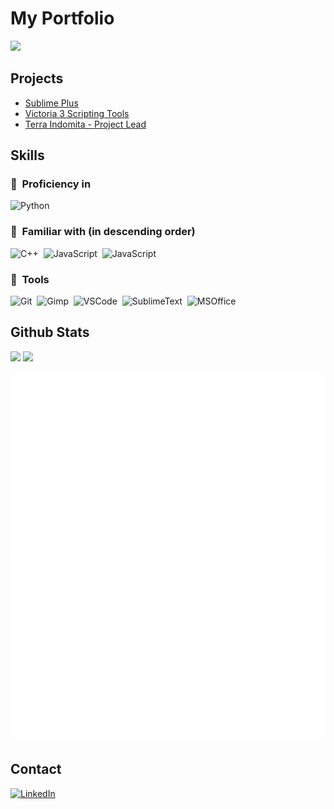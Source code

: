 # My Portfolio

<a href="https://github.com/DenverCoder1/readme-typing-svg"><img src="https://readme-typing-svg.herokuapp.com?&font=IBM+Plex+Sans&color=abcdef&size=20&lines=Welcome+to+my+GitHub+Profile!;I'm+a+CS+Student+at+Bowling+Green;" /></a>

## Projects

- <a href="https://github.com/dementive/SublimePlus">Sublime Plus</a>&nbsp;
- <a href="https://github.com/dementive/Victoria3Tools">Victoria 3 Scripting Tools</a>&nbsp;
- <a href="https://github.com/dementive/Terra-Indomita">Terra Indomita - Project Lead</a>&nbsp;

## Skills
### 📝 &nbsp;Proficiency in

![Python](https://img.shields.io/badge/Python-3776AB?logo=python&logoColor=fff&style=for-the-badge)&nbsp;

### 📝 &nbsp;Familiar with (in descending order)

![C++](https://img.shields.io/badge/C%2B%2B-00599C?logo=cplusplus&logoColor=fff&style=for-the-badge)&nbsp;
![JavaScript](https://img.shields.io/badge/JavaScript-F7DF1E?logo=javascript&logoColor=000&style=for-the-badge)&nbsp;
![JavaScript](https://img.shields.io/badge/Ruby-D83B01?logo=ruby&logoColor=fff&style=for-the-badge)&nbsp;

### 🎨 &nbsp;Tools
![Git](https://img.shields.io/badge/Git-F05032?logo=git&logoColor=fff&style=for-the-badge)&nbsp;
![Gimp](https://img.shields.io/badge/GIMP-5C5543?logo=gimp&logoColor=fff&style=for-the-badge)&nbsp;
![VSCode](https://img.shields.io/badge/Visual%20Studio%20Code-007ACC?logo=visualstudiocode&logoColor=fff&style=for-the-badge)&nbsp;
![SublimeText](https://img.shields.io/badge/Sublime%20Text-D83B01?logo=sublimetext&logoColor=FF9800&style=for-the-badge)&nbsp;
![MSOffice](https://img.shields.io/badge/Microsoft%20Office-D83B01?logo=microsoftoffice&logoColor=fff&style=for-the-badge)&nbsp;

## Github Stats
<img height="137px" src="https://github-readme-stats.vercel.app/api?username=dementive&hide_title=true&hide_border=true&show_icons=true&include_all_commits=true&count_private=true&line_height=21&text_color=000&icon_color=000&bg_color=0,ea6161,ffc64d,fffc4d,52fa5a&theme=graywhite" />
<img height="137px" src="https://github-readme-stats.vercel.app/api/top-langs/?username=dementive&hide=HTML,Makefile,Markdown&hide_title=false&hide_border=true&layout=compact&langs_count=6&exclude_repo=comp426,Redventures-Movie-Quotes&text_color=000&icon_color=fff&bg_color=0,52fa5a,4dfcff,c64dff&theme=graywhite" />

![](https://raw.githubusercontent.com/dementive/github-stats/master/generated/overview.svg#gh-dark-mode-only)
![](https://raw.githubusercontent.com/dementive/github-stats/master/generated/overview.svg#gh-light-mode-only)

## Contact
<a href="https://www.linkedin.com/in/nathaniel-van-drei-6a355923b/" target="_blank">
    <img alt="LinkedIn" src="https://img.shields.io/badge/LinkedIn-0077B5?style=for-the-badge&logo=linkedin&logoColor=white"></a>
